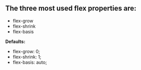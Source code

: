 ## The three most used flex properties are:
- flex-grow
- flex-shrink
- flex-basis

**Defaults:**

- flex-grow: 0;
- flex-shrink: 1;
- flex-basis: auto;

